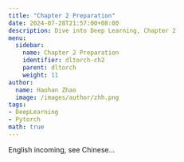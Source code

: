 ```yaml
---
title: "Chapter 2 Preparation"
date: 2024-07-28T21:57:00+08:00
description: Dive into Deep Learning, Chapter 2
menu:
  sidebar:
    name: Chapter 2 Preparation
    identifier: dltorch-ch2
    parent: dltorch
    weight: 11
author:
  name: Haohan Zhao
  image: /images/author/zhh.png
tags:
- DeepLearning
- Pytorch
math: true
---
```


English incoming, see Chinese...